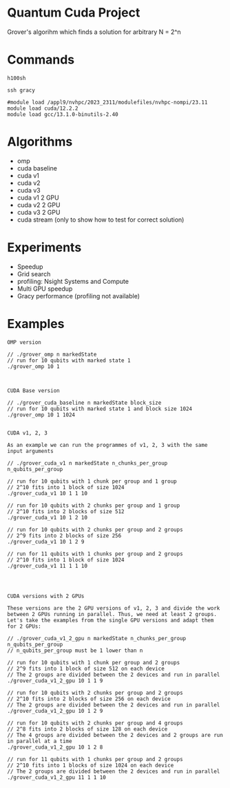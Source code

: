 # Quantum Cuda Project

Grover's algorihm which finds a solution for arbitrary N = 2^n



# Commands
```
h100sh

ssh gracy

#module load /appl9/nvhpc/2023_2311/modulefiles/nvhpc-nompi/23.11
module load cuda/12.2.2
module load gcc/13.1.0-binutils-2.40
```

# Algorithms

- omp
- cuda baseline
- cuda v1
- cuda v2
- cuda v3
- cuda v1 2 GPU
- cuda v2 2 GPU
- cuda v3 2 GPU
- cuda stream (only to show how to test for correct solution)


# Experiments
- Speedup
- Grid search
- profiling: Nsight Systems and Compute
- Multi GPU speedup
- Gracy performance (profiling not available)

# Examples

```
OMP version

// ./grover_omp n markedState
// run for 10 qubits with marked state 1
./grover_omp 10 1



CUDA Base version

// ./grover_cuda_baseline n markedState block_size
// run for 10 qubits with marked state 1 and block size 1024
./grover_omp 10 1 1024


CUDA v1, 2, 3

As an example we can run the programmes of v1, 2, 3 with the same input arguments

// ./grover_cuda_v1 n markedState n_chunks_per_group n_qubits_per_group

// run for 10 qubits with 1 chunk per group and 1 group
// 2^10 fits into 1 block of size 1024
./grover_cuda_v1 10 1 1 10

// run for 10 qubits with 2 chunks per group and 1 group
// 2^10 fits into 2 blocks of size 512
./grover_cuda_v1 10 1 2 10

// run for 10 qubits with 2 chunks per group and 2 groups
// 2^9 fits into 2 blocks of size 256
./grover_cuda_v1 10 1 2 9

// run for 11 qubits with 1 chunks per group and 2 groups
// 2^10 fits into 1 block of size 1024
./grover_cuda_v1 11 1 1 10




CUDA versions with 2 GPUs

These versions are the 2 GPU versions of v1, 2, 3 and divide the work between 2 GPUs running in parallel. Thus, we need at least 2 groups. Let's take the examples from the single GPU versions and adapt them for 2 GPUs:

// ./grover_cuda_v1_2_gpu n markedState n_chunks_per_group n_qubits_per_group
// n_qubits_per_group must be 1 lower than n

// run for 10 qubits with 1 chunk per group and 2 groups
// 2^9 fits into 1 block of size 512 on each device
// The 2 groups are divided between the 2 devices and run in parallel
./grover_cuda_v1_2_gpu 10 1 1 9

// run for 10 qubits with 2 chunks per group and 2 groups
// 2^10 fits into 2 blocks of size 256 on each device
// The 2 groups are divided between the 2 devices and run in parallel
./grover_cuda_v1_2_gpu 10 1 2 9

// run for 10 qubits with 2 chunks per group and 4 groups
// 2^8 fits into 2 blocks of size 128 on each device
// The 4 groups are divided between the 2 devices and 2 groups are run in parallel at a time
./grover_cuda_v1_2_gpu 10 1 2 8

// run for 11 qubits with 1 chunks per group and 2 groups
// 2^10 fits into 1 blocks of size 1024 on each device
// The 2 groups are divided between the 2 devices and run in parallel
./grover_cuda_v1_2_gpu 11 1 1 10
```